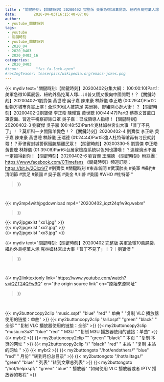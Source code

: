 ```yaml
---
title : "關鍵時刻:【關鍵時刻】20200402 完整版 美軍急徵10萬屍袋、紐約外島挖萬人塚 克林姆林宮出大事「普丁不見了」！？｜劉寶傑 "
date:        2020-04-03T16:15:40-07:00
author:
 - youtube_關鍵時刻
tags:
 - youtube
 - 關鍵時刻
 - youtube_關鍵時刻
 - 2020_04
 - 2020_0403
 - 2020_0403_16
categories:
 - 2020_0403
#icon:        "fas fa-lock-open"
#resImgTeaser: teaserpics/wikipedia.org/emacs-jokes.png
---
```







{{< mydiv text="關鍵時刻:【關鍵時刻】20200402分集大綱：  (00:00:10)Part1:美軍急徵10萬屍袋、紐約外島挖萬人塚… 川普又慌又恨向中國開戰！？【關鍵時刻】20200402-1劉寶傑 黃世聰 吳子嘉 陳東豪 林靜儀 李正皓  (00:29:41)Part2:動物方城市真實上演！全球30億人被禁足 美洲獅、野豬開心逛大街！？【關鍵時刻】20200402-2劉寶傑 李正皓 陳耀寬 黃世聰  (00:44:47)Part3:蔡英文首戴口罩露面、習近平視察卻除口罩 吳子嘉：已成領導人指標！【關鍵時刻】20200402-3 劉寶傑 吳子嘉  (00:48:52)Part4:克林姆林宮出大事「普丁不見了」！？莫斯科一夕間豬羊變色！？【關鍵時刻】20200402-4 劉寶傑 李正皓 吳子嘉 陳東豪 黃世聰 林靜儀 王瑞德  (01:24:44)Part5:強人杜特蒂嗆再有刁民就射殺！？菲律賓封城警察鐵腕驅離民眾！【關鍵時刻】20200330-5 劉寶傑 李正皓 黃世聰 林靜儀  (01:39:08)Part6:台居家檢疫系統以色列也讚嘆！？連線滴水不漏一定抓得到你！【關鍵時刻】20200402-6 劉寶傑 王瑞德  《關鍵時刻》粉絲團：https://www.facebook.com/CTimefans 《關鍵時刻》頻道訂閱：https://bit.ly/2OlcnV7  #劉寶傑 #關鍵時刻 #東森新聞 #武漢肺炎 #美軍 #紐約#清明節 #禁足 #鎖國 # 吳子嘉 #美金 #川普 #美國 #WHO #杜特蒂 "
>}}
<br>


{{< my2mp4withjpgdownload mp4="20200402_iqzt24qfw9q.webm"
>}}

{{< my2jpgexist "xx1.jpg" >}}<br>
{{< my2jpgexist "xx2.jpg" >}}<br>
{{< my2jpgexist "xx3.jpg" >}}<br>



{{< mydiv text="關鍵時刻:【關鍵時刻】20200402 完整版 美軍急徵10萬屍袋、紐約外島挖萬人塚 克林姆林宮出大事「普丁不見了」！？｜劉寶傑 "
>}}
<br>

{{< my2linktextonly link="https://www.youtube.com/watch?v=iQZT24QFw9Q"
en="the origin source link" cn="原始來源網址"
>}}


<br>


{{< my2buttoncopy2clip "music.xspf"        "blue"   "red"    " 单曲 "  "复制 VLC 播放器使用的链接：单曲" >}} {{< my2buttoncopy2clip "/all.xspf"         "green"  "black"  " 全部 "  "复制 VLC 播放器使用的链接：全部" >}} {{< my2buttoncopy2clip "music.m3u8"        "blue"   "red"    " M3U  "    "复制 M3U 播放器使用的链接：单曲" >}} {{< mybr2 >}} {{< my2buttoncopy2clip ""                  "green"  "black"  " 本页 "    "复制 本页的网址 " >}} {{< my2buttoncopy2clip "/"                 "black"  "red"    " 主站 "    "复制 主站的网址 " >}} {{< mybr2 >}} {{< my2buttongoto      "/hot/endothers/"   "blue"   "red"    " 月份"   "转到月份总目录" >}} {{< my2buttongoto      "/hot/alltags/"     "green"  "blue"   " 列表"   "转到文章总列表" >}} {{< my2buttongoto      "/hot/helpxspf/"    "green"  "blue"   " 播放器" "如何使用 VLC 播放器或者 IPTV 播放器的教程" >}} 
